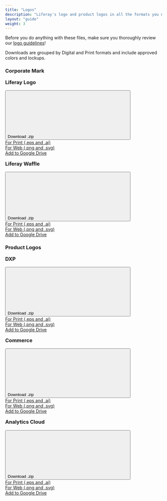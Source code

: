 ```yaml
---
title: "Logos"
description: "Liferay's logo and product logos in all the formats you need."
layout: "guide"
weight: 3
---
```


Before you do anything with these files, make sure you thoroughly review our [logo guidelines](/docs/guidelines/logo-usage.html)!

Downloads are grouped by Digital and Print formats and include approved colors and lockups.

### Corporate Mark

<div class="row">
	<div class="col-md-4">
		<div class="card-type-asset color-card">
			<div class="card">
				<div class="aspect-ratio card-item-first" style="background: url('/images/logos/liferay-logo.png') center/cover;">
				</div>
				<div class="card-body">
					<div class="card-row">
						<div class="autofit-col autofit-col-expand">
							<div class="card-title text-truncate" title="Color Name"><h3 style="margin-top: 16px;">Liferay Logo</h3></div>
                            <div class="btn-group">
                                <button aria-expanded="false" aria-haspopup="true" class="btn btn-primary dropdown-toggle" data-toggle="dropdown" type="button">
                                    Download .zip
                                    <svg aria-hidden="true" class="lexicon-icon lexicon-icon-caret-bottom">
                                        <use xlink:href="/vendor/lexicon/icons.svg#caret-bottom" />
                                    </svg>
                                </button>
                                <div class="dropdown-menu">
                                    <a class="dropdown-item"  href="/../resources/logos/print/liferay-logo-cmyk.zip" target="_blank" download="liferay-logo-for-print">For Print (.eps and .ai)</a>
                                    <div class="dropdown-divider"></div>
                                    <a class="dropdown-item"  href="/../resources/logos/digital/liferay-logo-rgb.zip" target="_blank" download="liferay-logo-for-web">For Web (.png and .svg)</a>
                                </div>
                            </div>
							<a target="_blank" href="https://drive.google.com/drive/folders/1Ic6Ek1MH45XIjJ5hGUaMuJOkCj884oNm?usp=sharing" class="" style="margin: 1rem 0 1.5rem;">Add to Google Drive</a>
						</div>
					</div>
				</div>
			</div>
		</div>
	</div>
	<div class="col-md-4">
		<div class="card-type-asset color-card">
			<div class="card">
				<div class="aspect-ratio card-item-first" style="background: url('/images/logos/liferay-waffle.png') center/cover;">
				</div>
				<div class="card-body">
					<div class="card-row">
						<div class="autofit-col autofit-col-expand">
							<div class="card-title text-truncate" title="Color Name"><h3 style="margin-top: 16px;">Liferay Waffle</h3></div>
                            <div class="btn-group">
                                <button aria-expanded="false" aria-haspopup="true" class="btn btn-primary dropdown-toggle" data-toggle="dropdown" type="button">
                                    Download .zip
                                    <svg aria-hidden="true" class="lexicon-icon lexicon-icon-caret-bottom">
                                        <use xlink:href="/vendor/lexicon/icons.svg#caret-bottom" />
                                    </svg>
                                </button>
                                <div class="dropdown-menu">
                                    <a class="dropdown-item"  href="/../resources/logos/print/liferay-icon-cmyk.zip" target="_blank" download="liferay-icon-for-print">For Print (.eps and .ai)</a>
                                    <div class="dropdown-divider"></div>
                                    <a class="dropdown-item"  href="/../resources/logos/digital/liferay-icon.zip" target="_blank" download="liferay-icon-for-web">For Web (.png and .svg)</a>
                                </div>
                            </div>
							<a target="_blank" href="https://drive.google.com/drive/folders/1OYOfMvbIRieHKlN1Bl-rZBzXYWYJls3q?usp=sharing" class="" style="margin: 1rem 0 1.5rem;">Add to Google Drive</a>
						</div>
					</div>
				</div>
			</div>
		</div>
	</div>
</div>

### Product Logos

<div class="row">
	<div class="col-md-4">
		<div class="card-type-asset color-card">
			<div class="card">
				<div class="aspect-ratio card-item-first" style="background: url('/images/logos/liferay-dxp.png') center/cover;">
				</div>
				<div class="card-body">
					<div class="card-row">
						<div class="autofit-col autofit-col-expand">
							<div class="card-title text-truncate" title="Color Name"><h3 style="margin-top: 16px;">DXP</h3></div>
                            <div class="btn-group">
                                <button aria-expanded="false" aria-haspopup="true" class="btn btn-primary dropdown-toggle" data-toggle="dropdown" type="button">
                                    Download .zip
                                    <svg aria-hidden="true" class="lexicon-icon lexicon-icon-caret-bottom">
                                        <use xlink:href="/vendor/lexicon/icons.svg#caret-bottom" />
                                    </svg>
                                </button>
                                <div class="dropdown-menu">
                                    <a class="dropdown-item"  href="/../resources/logos/print/dxp-cmyk.zip" target="_blank" download="dxp-logo-for-print">For Print (.eps and .ai)</a>
                                    <div class="dropdown-divider"></div>
                                    <a class="dropdown-item"  href="/../resources/logos/digital/dxp-rgb.zip" target="_blank" download="dxp-logo-for-web">For Web (.png and .svg)</a>
                                </div>
                            </div>
							<a target="_blank" href="https://drive.google.com/drive/folders/1IRgDysvmUq1HOeb-dEjZdPwvzPo7HTq9?usp=sharing" class="" style="margin: 1rem 0 1.5rem;">Add to Google Drive</a>
						</div>
					</div>
				</div>
			</div>
		</div>
	</div>
	<div class="col-md-4">
		<div class="card-type-asset color-card">
			<div class="card">
				<div class="aspect-ratio card-item-first" style="background: url('/images/logos/liferay-commerce.png') center/cover;">
				</div>
				<div class="card-body">
					<div class="card-row">
						<div class="autofit-col autofit-col-expand">
							<div class="card-title text-truncate" title="Color Name"><h3 style="margin-top: 16px;">Commerce</h3></div>
                            <div class="btn-group">
                                <button aria-expanded="false" aria-haspopup="true" class="btn btn-primary dropdown-toggle" data-toggle="dropdown" type="button">
                                    Download .zip
                                    <svg aria-hidden="true" class="lexicon-icon lexicon-icon-caret-bottom">
                                        <use xlink:href="/vendor/lexicon/icons.svg#caret-bottom" />
                                    </svg>
                                </button>
                                <div class="dropdown-menu">
                                    <a class="dropdown-item"  href="/../resources/logos/print/commerce-cmyk.zip" target="_blank" download="commerce-logo-for-print">For Print (.eps and .ai)</a>
                                    <div class="dropdown-divider"></div>
                                    <a class="dropdown-item"  href="/../resources/logos/digital/commerce-rgb.zip" target="_blank" download="commerce-logo-for-web">For Web (.png and .svg)</a>
                                </div>
                            </div>
							<a target="_blank" href="https://drive.google.com/drive/folders/1IQYRi9TsU67HbFeIvK7polW5KTlsim7N?usp=sharing" class="" style="margin: 1rem 0 1.5rem;">Add to Google Drive</a>
						</div>
					</div>
				</div>
			</div>
		</div>
	</div>
	<div class="col-md-4">
		<div class="card-type-asset color-card">
			<div class="card">
				<div class="aspect-ratio card-item-first" style="background: url('/images/logos/liferay-analytics-cloud.png') center/cover;">
				</div>
				<div class="card-body">
					<div class="card-row">
						<div class="autofit-col autofit-col-expand">
							<div class="card-title text-truncate" title="Color Name"><h3 style="margin-top: 16px;">Analytics Cloud</h3></div>
                            <div class="btn-group">
                                <button aria-expanded="false" aria-haspopup="true" class="btn btn-primary dropdown-toggle" data-toggle="dropdown" type="button">
                                    Download .zip
                                    <svg aria-hidden="true" class="lexicon-icon lexicon-icon-caret-bottom">
                                        <use xlink:href="/vendor/lexicon/icons.svg#caret-bottom" />
                                    </svg>
                                </button>
                                <div class="dropdown-menu">
                                    <a class="dropdown-item"  href="/../resources/logos/print/analytics-cloud-cmyk.zip" target="_blank" download="analytics-cloud-logo-for-print">For Print (.eps and .ai)</a>
                                    <div class="dropdown-divider"></div>
                                    <a class="dropdown-item"  href="/../resources/logos/digital/analytics-cloud-rgb.zip" target="_blank" download="analytics-cloud-logo-for-web">For Web (.png and .svg)</a>
                                </div>
                            </div>
							<a target="_blank" href="https://drive.google.com/drive/folders/1INZGLcJoe5UT69N5_dGx3uTCPaJKmrIx?usp=sharing" class="" style="margin: 1rem 0 1.5rem;">Add to Google Drive</a>
						</div>
					</div>
				</div>
			</div>
		</div>
	</div>
</div>
